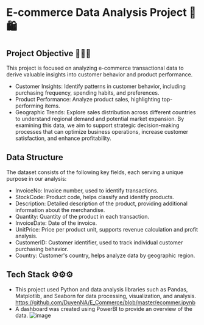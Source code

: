 # E-commerce Data Analysis Project 🛒🛍️

## Project Objective 🚀🚀🚀
This project is focused on analyzing e-commerce transactional data to derive valuable insights into customer behavior and product performance.
- Customer Insights: Identify patterns in customer behavior, including purchasing frequency, spending habits, and preferences.
- Product Performance: Analyze product sales, highlighting top-performing items.
- Geographic Trends: Explore sales distribution across different countries to understand regional demand and potential market expansion.
By examining this data, we aim to support strategic decision-making processes that can optimize business operations, increase customer satisfaction, and enhance profitability.

## Data Structure
The dataset consists of the following key fields, each serving a unique purpose in our analysis:
- InvoiceNo: Invoice number, used to identify transactions.
- StockCode: Product code, helps classify and identify products.
- Description: Detailed description of the product, providing additional information about the merchandise.
- Quantity: Quantity of the product in each transaction.
- InvoiceDate: Date of the invoice.
- UnitPrice: Price per product unit, supports revenue calculation and profit analysis.
- CustomerID: Customer identifier, used to track individual customer purchasing behavior.
- Country: Customer's country, helps analyze data by geographic region.

## Tech Stack ⚙️⚙️⚙️
- This project used Python and data analysis libraries such as Pandas, Matplotlib, and Seaborn for data processing, visualization, and analysis. 
https://github.com/DuyenNA/E_Commerce/blob/master/ecommer.ipynb
- A dashboard was created using PowerBI to provide an overview of the data.
![image](https://github.com/user-attachments/assets/59005937-d776-419c-a3a4-d7de716002a4)
